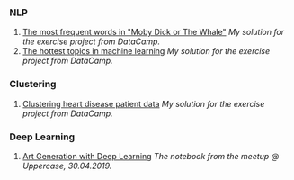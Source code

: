 ### NLP
1. [The most frequent words in "Moby Dick or The Whale"](https://github.com/ekaterinakuzmina/Projects-training/blob/master/word_frequency_in_moby_dick.ipynb) *My solution for the exercise project from DataCamp.*
2. [The hottest topics in machine learning](https://github.com/ekaterinakuzmina/Projects-training/blob/master/the_hottest_topics_in_machine_learning.ipynb) *My solution for the exercise project from DataCamp.*

### Clustering
1. [Clustering heart disease patient data](https://github.com/ekaterinakuzmina/Projects-training/blob/master/clustering_heart_disease_patient_data.ipynb) *My solution for the exercise project from DataCamp.*

### Deep Learning
1. [Art Generation with Deep Learning](https://github.com/ekaterinakuzmina/Project-templates/blob/master/StyleTransferWorkshop_Uppercase_WIT.ipynb) *The notebook from the meetup @ Uppercase, 30.04.2019.*

